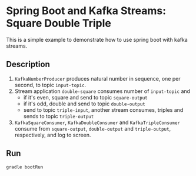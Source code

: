 # Spring Boot and Kafka Streams: Square Double Triple

This is a simple example to demonstrate how to use spring boot with kafka streams. 

## Description
1. `KafkaNumberProducer` produces natural number in sequence, one per second, 
to topic `input-topic`.
2. Stream application `double-square` consumes number of `input-topic` and 
    - if it's even, square and send to topic `square-output`
    - if it's odd, double and send to topic `double-output`
    - send to topic `triple-input`, another stream consumes, triples and sends to topic `triple-output`
3. `KafkaSquareConsumer`, `KafkaDoubleConsumer` and `KafkaTripleConsumer` consume from 
`square-output`, `double-output` and `triple-output`, respectively, and log to screen.

## Run
```shell script
gradle bootRun
```